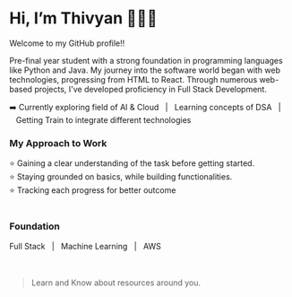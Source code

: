# Hi, I’m Thivyan 👨‍💻👋
Welcome to my GitHub profile!!

Pre-final year student with a strong foundation in programming languages like Python and Java. My journey into the software world began with web technologies, progressing from HTML to React. Through numerous web-based projects, I've developed proficiency in Full Stack Development.

➡️ Currently exploring field of AI & Cloud&nbsp;&nbsp;&nbsp;|&nbsp;&nbsp;&nbsp;Learning concepts of DSA&nbsp;&nbsp;&nbsp;|&nbsp;&nbsp;&nbsp;Getting Train to integrate different technologies
<br>
### My Approach to Work

⭐ Gaining a clear understanding of the task before getting started.  
⭐ Staying grounded on basics, while building functionalities.  
⭐ Tracking each progress for better outcome  
<br>
### Foundation
Full Stack&nbsp;&nbsp;&nbsp;|&nbsp;&nbsp;&nbsp;Machine Learning&nbsp;&nbsp;&nbsp;|&nbsp;&nbsp;&nbsp;AWS
<br>
<br>
<br>
> Learn and Know about resources around you.
